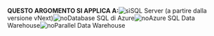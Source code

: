 <Token>**QUESTO ARGOMENTO SI APPLICA A:**![sì](../includes/media/yes.png)SQL Server (a partire dalla versione vNext)![no](../includes/media/no.png)Database SQL di Azure![no](../includes/media/no.png)Azure SQL Data Warehouse![no](../includes/media/no.png)Parallel Data Warehouse</Token>